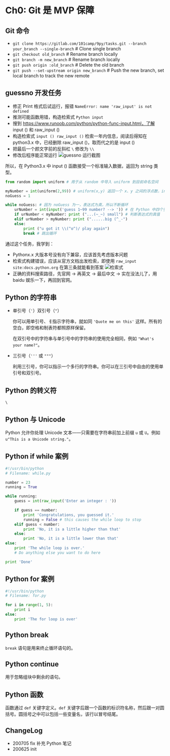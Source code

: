 # Ch0: Git 是 MVP 保障

## Git 命令

- `git clone https://gitlab.com/101camp/9py/tasks.git --branch your_branch --single-branch` # Clone single branch
- `git checkout old_branch` # Rename branch locally
- `git branch -m new_branch` # Rename branch locally
- `git push origin :old_branch` # Delete the old branch
- `git push --set-upstream origin new_branch` # Push the new branch, set local branch to track the new remote

## guessno 开发任务

- 修正 Print 格式后试运行，报错 `NameError: name 'raw_input' is not defined`
- 推测可能函数用错，构造检索式 `Python input`
- 搜到 https://www.runoob.com/python/python-func-input.html，了解 input () 和 raw_input ()
- 构造检索式 `input () raw_input ()` 检索一年内信息，阅读后得知在 python3.x 中，已经删除 raw_input ()，取而代之的是 input ()
- 把最后一个颜文字前的反斜杠 `\` 修改为 `\\`
- 修改后程序能正常运行 ![guessno 运行截图](https://i.loli.net/2019/07/18/5d3049e8702fa86761.png)

所以，在 Python3.x 中 input () 函数接受一个标准输入数据，返回为 string 类型。

``` python
from random import uniform # 用于从 random 中导入 uniform 到目前命名空间

myNumber = int(uniform(2,99)) # uniform(x,y) 返回一个 x、y 之间的浮点数，int() 将其转化为整形，并存入 myNumber
noGuess = 1

while noGuess: # 因为 noGuess 为一，表达式为真，所以不断循环
    urNumber = int(input('guess 1~99 number? --> ')) # 在 Python 中四个空格作为缩进显示嵌套关系
    if urNumber < myNumber: print ("...(~_~) small") # 判断表达式的真值
    elif urNumber > myNumber: print ("......big (^_-")
    else:
        print ("u got it \\(^o^)/ play again")
        break # 跳出循环
```

通过这个任务，我学到：

- Pythonx.x 大版本号没有向下兼容，应该首先考虑版本问题
- 检索式构建错误，应该从官方文档出发检索，即使用 `raw_input site:docs.python.org` 在第三条就能看到答案 ![检索式](https://i.loli.net/2019/07/18/5d3043f5b09e244249.png)
- 正确的资料搜索路径，先官网 -> 再英文 -> 最后中文 -> 实在没法儿了，用 baidu 娱乐一下，再回到官网。

## Python 的字符串

- 单引号（`'`）双引号（`"`）

    你可以用单引号、ㅔ指示字符串，就如同 `'Quote me on this'` 这样。所有的空白，即空格和制表符都照原样保留。

    在双引号中的字符串与单引号中的字符串的使用完全相同，例如 `"What's your name?"`。

- 三引号（`'''` 或 `"""`）

    利用三引号，你可以指示一个多行的字符串。你可以在三引号中自由的使用单引号和双引号。

## Python 的转义符

`\`

## Python 与 Unicode

Python 允许你处理 Unicode 文本——只需要在字符串前加上前缀 `u` 或 `U`。例如 `u"This is a Unicode string."`。

## Python if while 案例

``` python
#!/usr/bin/python
# Filename: while.py

number = 23
running = True

while running:
    guess = int(raw_input('Enter an integer : '))

    if guess == number:
        print 'Congratulations, you guessed it.' 
        running = False # this causes the while loop to stop
    elif guess < number:
        print 'No, it is a little higher than that' 
    else:
        print 'No, it is a little lower than that' 
else:
    print 'The while loop is over.' 
    # Do anything else you want to do here

print 'Done'
```

## Python for 案例

``` python
#!/usr/bin/python
# Filename: for.py

for i in range(1, 5):
    print i
else:
    print 'The for loop is over'
```

## Python break

`break` 语句是用来终止循环语句的。

## Python continue

用于忽略组块中剩余的语句。

## Python 函数

函数通过 `def` 关键字定义。`def` 关键字后跟一个函数的标识符名称，然后跟一对圆括号。圆括号之中可以包括一些变量名，该行以冒号结尾。

## ChangeLog

- 200705 fix 补充 Python 笔记
- 200625 init
